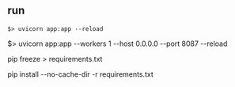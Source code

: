## run
```
$> uvicorn app:app --reload
```
$> uvicorn app:app --workers 1 --host 0.0.0.0 --port 8087 --reload

pip freeze > requirements.txt

pip install --no-cache-dir -r requirements.txt